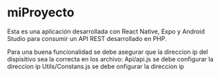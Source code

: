# miProyecto

Esta es una aplicación desarrollada con React Native, Expo y Android Studio para consumir un API REST desarrollado en PHP.

Para una buena funcionalidad se debe asegurar que la direccion ip del dispisitivo sea la correcta 
en los archivo: 
Api/api.js se debe configurar la direccion ip 
Utils/Constans.js se debe onfigurar la direccion ip


